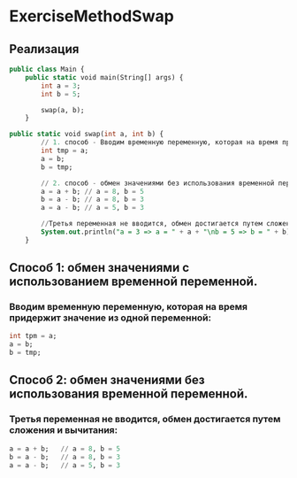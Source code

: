 # ExerciseMethodSwap

## Реализация

```sql
public class Main {
    public static void main(String[] args) {
        int a = 3;
        int b = 5;

        swap(a, b);
    }
```

```sql
public static void swap(int a, int b) {
        // 1. способ - Вводим временную переменную, которая на время придержит значение из одной переменной
        int tmp = a;
        a = b;
        b = tmp;

        // 2. способ - обмен значениями без использования временной переменной.
        a = a + b; // a = 8, b = 5
        b = a - b; // a = 8, b = 3
        a = a - b; // a = 5, b = 3

        //Третья переменная не вводится, обмен достигается путем сложения и вычитания.
        System.out.println("a = 3 => a = " + a + "\nb = 5 => b = " + b);
    }
```

## Способ 1: обмен значениями с использованием временной переменной.

### Вводим временную переменную, которая на время придержит значение из одной переменной:

```sql
int tpm = a;
a = b;
b = tmp;
```

## Способ 2: обмен значениями без использования временной переменной.

### Третья переменная не вводится, обмен достигается путем сложения и вычитания:

```sql
a = a + b;   // a = 8, b = 5
b = a - b;   // a = 8, b = 3
a = a - b;   // a = 5, b = 3
```
